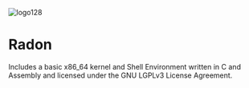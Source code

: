![logo128](https://raw.githubusercontent.com/DrHacknik/Radon-kernel/master/data/image/argon-kernel-logo128.png)

# Radon
Includes a basic x86_64 kernel and Shell Environment written in C and Assembly and licensed under the GNU LGPLv3 License Agreement.